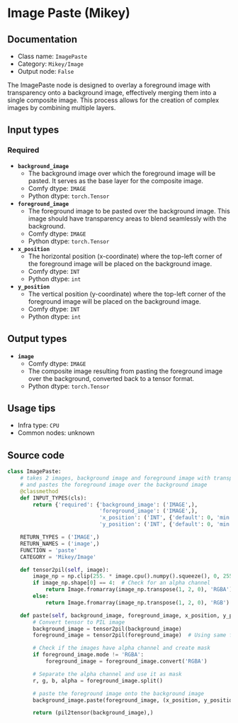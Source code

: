# Image Paste (Mikey)
## Documentation
- Class name: `ImagePaste`
- Category: `Mikey/Image`
- Output node: `False`

The ImagePaste node is designed to overlay a foreground image with transparency onto a background image, effectively merging them into a single composite image. This process allows for the creation of complex images by combining multiple layers.
## Input types
### Required
- **`background_image`**
    - The background image over which the foreground image will be pasted. It serves as the base layer for the composite image.
    - Comfy dtype: `IMAGE`
    - Python dtype: `torch.Tensor`
- **`foreground_image`**
    - The foreground image to be pasted over the background image. This image should have transparency areas to blend seamlessly with the background.
    - Comfy dtype: `IMAGE`
    - Python dtype: `torch.Tensor`
- **`x_position`**
    - The horizontal position (x-coordinate) where the top-left corner of the foreground image will be placed on the background image.
    - Comfy dtype: `INT`
    - Python dtype: `int`
- **`y_position`**
    - The vertical position (y-coordinate) where the top-left corner of the foreground image will be placed on the background image.
    - Comfy dtype: `INT`
    - Python dtype: `int`
## Output types
- **`image`**
    - Comfy dtype: `IMAGE`
    - The composite image resulting from pasting the foreground image over the background, converted back to a tensor format.
    - Python dtype: `torch.Tensor`
## Usage tips
- Infra type: `CPU`
- Common nodes: unknown


## Source code
```python
class ImagePaste:
    # takes 2 images, background image and foreground image with transparency areas
    # and pastes the foreground image over the background image
    @classmethod
    def INPUT_TYPES(cls):
        return {'required': {'background_image': ('IMAGE',),
                             'foreground_image': ('IMAGE',),
                             'x_position': ('INT', {'default': 0, 'min': -10000, 'max': 10000}),
                             'y_position': ('INT', {'default': 0, 'min': -10000, 'max': 10000})}}

    RETURN_TYPES = ('IMAGE',)
    RETURN_NAMES = ('image',)
    FUNCTION = 'paste'
    CATEGORY = 'Mikey/Image'

    def tensor2pil(self, image):
        image_np = np.clip(255. * image.cpu().numpy().squeeze(), 0, 255).astype(np.uint8)
        if image_np.shape[0] == 4:  # Check for an alpha channel
            return Image.fromarray(image_np.transpose(1, 2, 0), 'RGBA')
        else:
            return Image.fromarray(image_np.transpose(1, 2, 0), 'RGB')

    def paste(self, background_image, foreground_image, x_position, y_position):
        # Convert tensor to PIL image
        background_image = tensor2pil(background_image)
        foreground_image = tensor2pil(foreground_image)  # Using same function for now

        # Check if the images have alpha channel and create mask
        if foreground_image.mode != 'RGBA':
            foreground_image = foreground_image.convert('RGBA')

        # Separate the alpha channel and use it as mask
        r, g, b, alpha = foreground_image.split()

        # paste the foreground image onto the background image
        background_image.paste(foreground_image, (x_position, y_position), mask=alpha)

        return (pil2tensor(background_image),)

```
